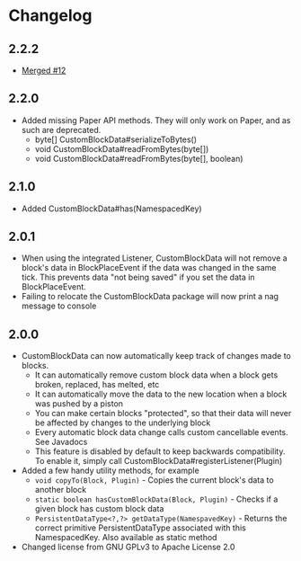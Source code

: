 # Changelog

## 2.2.2
- [Merged #12](https://github.com/mfnalex/CustomBlockData/pull/12)

## 2.2.0
- Added missing Paper API methods. They will only work on Paper, and as such are deprecated.
  - byte[] CustomBlockData#serializeToBytes()
  - void CustomBlockData#readFromBytes(byte[])
  - void CustomBlockData#readFromBytes(byte[], boolean)

## 2.1.0
- Added CustomBlockData#has(NamespacedKey)

## 2.0.1
- When using the integrated Listener, CustomBlockData will not remove a block's data in BlockPlaceEvent if the data was changed in the same tick. This prevents data "not being saved" if you set the data in BlockPlaceEvent.
- Failing to relocate the CustomBlockData package will now print a nag message to console

## 2.0.0
- CustomBlockData can now automatically keep track of changes made to blocks.
  - It can automatically remove custom block data when a block gets broken, replaced, has melted, etc
  - It can automatically move the data to the new location when a block was pushed by a piston
  - You can make certain blocks "protected", so that their data will never be affected by changes to the underlying block
  - Every automatic block data change calls custom cancellable events. See Javadocs
  - This feature is disabled by default to keep backwards compatibility. To enable it, simply call CustomBlockData#registerListener(Plugin)
- Added a few handy utility methods, for example
  - `void copyTo(Block, Plugin)` - Copies the current block's data to another block
  - `static boolean hasCustomBlockData(Block, Plugin)` - Checks if a given block has custom block data
  - `PersistentDataType<?,?> getDataType(NamespavedKey)` - Returns the correct primitive PersistentDataType associated with this NamespacedKey. Also available as static method
- Changed license from GNU GPLv3 to Apache License 2.0